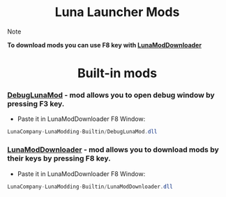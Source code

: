 <h1 align="center">Luna Launcher Mods</h2>

> [!NOTE]
> **To download mods you can use F8 key with [LunaModDownloader](https://github.com/LunaCompany/LunaPlugins/blob/main/Builtin/LunaModDownloader.dll)**


<h1 align="center">Built-in mods</h1>



### [DebugLunaMod](https://github.com/LunaCompany/LunaPlugins/blob/main/Builtin/DebugLunaMod.dll) - mod allows you to open debug window by pressing F3 key.
- Paste it in LunaModDownloader F8 Window:
```cs
LunaCompany-LunaModding-Builtin/DebugLunaMod.dll
```

### [LunaModDownloader](https://github.com/LunaCompany/LunaPlugins/blob/main/Builtin/LunaModDownloader.dll) - mod allows you to download mods by their keys by pressing F8 key.
- Paste it in LunaModDownloader F8 Window:
```cs
LunaCompany-LunaModding-Builtin/LunaModDownloader.dll
```
